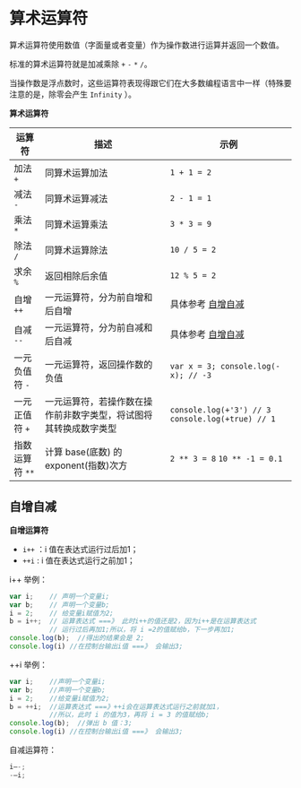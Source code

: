 # 算术运算符

算术运算符使用数值（字面量或者变量）作为操作数进行运算并返回一个数值。

标准的算术运算符就是加减乘除 `+` `-` `*` `/`。

当操作数是浮点数时，这些运算符表现得跟它们在大多数编程语言中一样（特殊要注意的是，除零会产生 `Infinity` ）。

**算术运算符**

|运算符|描述|示例|
|---|---|---|
|加法 `+`|同算术运算加法| `1 + 1 = 2` |
|减法 `-`|同算术运算减法| `2 - 1 = 1`|
|乘法 `*`|同算术运算乘法| `3 * 3 = 9`|
|除法 `/`|同算术运算除法| `10 / 5 = 2`|
|求余 `%`|返回相除后余值| `12 % 5 = 2`|
|自增 `++`|一元运算符，分为前自增和后自增| 具体参考 [自增自减](#自增自减)|
|自减 `--`|一元运算符，分为前自减和后自减|具体参考 [自增自减](#自增自减)|
|一元负值符 `-`|一元运算符，返回操作数的负值|`var x = 3; console.log(-x); // -3`|
|一元正值符 `+`|一元运算符，若操作数在操作前非数字类型，将试图将其转换成数字类型|`console.log(+'3') // 3` `console.log(+true) // 1` |
|指数运算符 `**`|计算 base(底数) 的 exponent(指数)次方| `2 ** 3 = 8` `10 ** -1 = 0.1`|

## 自增自减

**自增运算符**

- `i++` ：i 值在表达式运行过后加1； 
- `++i` : i 值在表达式运行之前加1；

i++ 举例：

```javascript
var i;    // 声明一个变量i;
var b;    // 声明一个变量b;
i = 2;    // 给变量i赋值为2;
b = i++;  // 运算表达式 ===》 此时i++的值还是2，因为i++是在运算表达式
          // 运行过后再加1;所以，将 i =2的值赋给b，下一步再加1;
console.log(b);  //得出的结果会是 2;
console.log(i) //在控制台输出i值 ===》 会输出3;
```

++i 举例：

```javascript
var i;    //声明一个变量i;
var b;    //声明一个变量b;
i = 2;    //给变量i赋值为2;
b = ++i;  //运算表达式 ===》++i会在运算表达式运行之前就加1，
          //所以，此时 i 的值为3，再将 i = 3 的值赋给b;
console.log(b);  //弹出 b 值：3;
console.log(i) //在控制台输出i值 ===》 会输出3;
```

自减运算符： 

```javascript
i–-;
-–i;
```